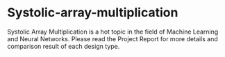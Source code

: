 # Systolic-array-multiplication

Systolic Array Multiplication is a hot topic in the field of Machine Learning and Neural Networks. Please read the Project Report for more details and comparison result of each design type.
